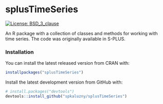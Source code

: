 # splusTimeSeries

[![License: BSD_3_clause](https://img.shields.io/badge/license-BSD_3-blue.svg)](https://cran.r-project.org/web/licenses/BSD_3_clause)

An R package with a collection of classes and methods for working
with time series.
The code was originally available in S-PLUS.

### Installation

You can install the latest released version from CRAN with:
```r
installpackages("splusTimeSeries")
```

Install the latest development version from GitHub with:
```r
# install.packages("devtools")
devtools::install_github("spkaluzny/splusTimeSeries")
